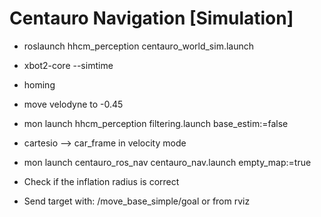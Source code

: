 # Centauro Navigation [Simulation]

- roslaunch hhcm_perception centauro_world_sim.launch
- xbot2-core --simtime
- homing
- move velodyne to -0.45
- mon launch hhcm_perception filtering.launch base_estim:=false
- cartesio --> car_frame in velocity mode


- mon launch centauro_ros_nav centauro_nav.launch empty_map:=true
- Check if the inflation radius is correct
- Send target with: /move_base_simple/goal or from rviz

